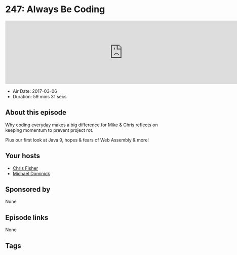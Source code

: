 # 247: Always Be Coding

<iframe src="https://player.fireside.fm/v2/MLf2ZzhC+_YqD13c3?theme=dark" width="740" height="200" frameborder="0" scrolling="no"></iframe>

* Air Date: 2017-03-06
* Duration: 59 mins 31 secs

## About this episode

Why coding everyday makes a big difference for Mike & Chris reflects on keeping momentum to prevent project rot.

Plus our first look at Java 9, hopes & fears of Web Assembly & more!

## Your hosts
* [Chris Fisher](https://coder.show/hosts/chrislas)
* [Michael Dominick](https://coder.show/hosts/michael)

## Sponsored by

None



## Episode links

None



## Tags

